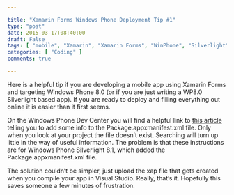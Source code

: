 ```yaml
---

title: "Xamarin Forms Windows Phone Deployment Tip #1"
type: "post"
date: 2015-03-17T08:40:00
draft: False
tags: [ "mobile", "Xamarin", "Xamarin Forms", "WinPhone", "Silverlight", "Deployment" ]
categories: [ "Coding" ]
comments: true

---
```


<p>Here is a helpful tip if you are developing a mobile app using Xamarin Forms and targeting Windows Phone 8.0 (or if you are just writing a WP8.0 Silverlight based app). If you are ready to deploy and filling everything out online it is easier than it first seems. </p>  <p>On the Windows Phone Dev Center you will find a helpful link to <a href="https://msdn.microsoft.com/en-us/library/windows/apps/dn655122(v=vs.105).aspx" target="_blank">this article</a> telling you to add some info to the Package.appxmanifest.xml file. Only when you look at your project the file doesn’t exist. Searching will turn up little in the way of useful information. The problem is that these instructions are for Windows Phone Silverlight 8.1, which added the Package.appxmanifest.xml file.</p>  <p>The solution couldn’t be simpler, just upload the xap file that gets created when you compile your app in Visual Studio. Really, that’s it. Hopefully this saves someone a few minutes of frustration.</p>
